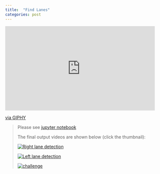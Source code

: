 ```yaml
---
title:  "Find Lanes"
categories: post
---
```

<iframe src="https://giphy.com/embed/WpUywhpxElhXAP20Cg" width="480" height="270" frameBorder="0" class="giphy-embed" allowFullScreen></iframe><p><a href="https://giphy.com/gifs/WpUywhpxElhXAP20Cg">via GIPHY</a></p>

>Please see [jupyter notebook](https://github.com/SeokLeeUS/Finding_Lane_Lines/blob/master/CarND-LaneLines-P1/Python_code-finding%20lane%20lines_final_submission_SeokLee_Ford-resubmit_01.ipynb)
>
>The final output videos are shown below (click the thumbnail):
>
>[![Right lane detection](https://img.youtube.com/vi/EZju-BGk8U0/hqdefault.jpg)](https://youtu.be/EZju-BGk8U0)
>
>
>[![Left lane detection](https://img.youtube.com/vi/y-xWTvDY1CM/hqdefault.jpg)](https://youtu.be/y-xWTvDY1CM)
>
>
>[![challenge](https://img.youtube.com/vi/uKYbc6LaSKU/hqdefault.jpg)](https://youtu.be/uKYbc6LaSKU)
